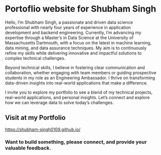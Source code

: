 # Portoflio website for Shubham Singh
Hello, I’m Shubham Singh, a passionate and driven data science professional with nearly four years of experience in application development and backend engineering. Currently, I’m advancing my expertise through a Master’s in Data Science at the University of Massachusetts Dartmouth, with a focus on the latest in machine learning, data mining, and data assurance techniques. My aim is to continuously refine my skills while delivering innovative and impactful solutions to complex technical challenges.

Beyond technical skills, I believe in fostering clear communication and collaboration, whether engaging with team members or guiding prospective students in my role as an Engineering Ambassador. I thrive on transforming data-driven insights into real-world applications that make a difference.

I invite you to explore my portfolio to see a blend of my technical projects, real-world applications, and personal insights. Let’s connect and explore how we can leverage data to solve today’s challenges.

## Visit at my Portfolio
https://shubham-singh0109.github.io/

### Want to build something, please connect, and provide your valuable feedback.


